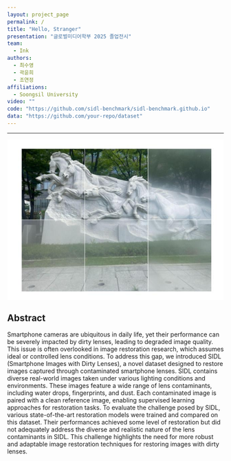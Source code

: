 ```yaml
---
layout: project_page
permalink: /
title: "Hello, Stranger"
presentation: "글로벌미디어학부 2025 졸업전시"
team:
  - Ink
authors:
  - 최수영
  - 곽윤희
  - 조연정
affiliations:
  - Soongsil University
video: ""
code: "https://github.com/sidl-benchmark/sidl-benchmark.github.io"
data: "https://github.com/your-repo/dataset"
---
```


<body>
  <hr>
  <img src = "images/Ex01.jpg" alt = "Example 001" style="display: block; margin: auto;">
</body>


<!-- Using HTML to center the abstract -->
<div class="columns is-centered has-text-centered">
  <div class="column is-four-fifths">
    <h2>Abstract</h2>
    <div class="content has-text-justified">
      Smartphone cameras are ubiquitous in daily life, yet their performance can be severely impacted by dirty lenses, leading to degraded image quality. This issue is often overlooked in image restoration research, which assumes ideal or controlled lens conditions. To address this gap, we introduced SIDL (Smartphone Images with Dirty Lenses), a novel dataset designed to restore images captured through contaminated smartphone lenses. SIDL contains diverse real-world images taken under various lighting conditions and environments. These images feature a wide range of lens contaminants, including water drops, fingerprints, and dust. Each contaminated image is paired with a clean reference image, enabling supervised learning approaches for restoration tasks. To evaluate the challenge posed by SIDL, various state-of-the-art restoration models were trained and compared on this dataset. Their performances achieved some level of restoration but did not adequately address the diverse and realistic nature of the lens contaminants in SIDL. This challenge highlights the need for more robust and adaptable image restoration techniques for restoring images with dirty lenses.
    </div>
  </div>
</div>

